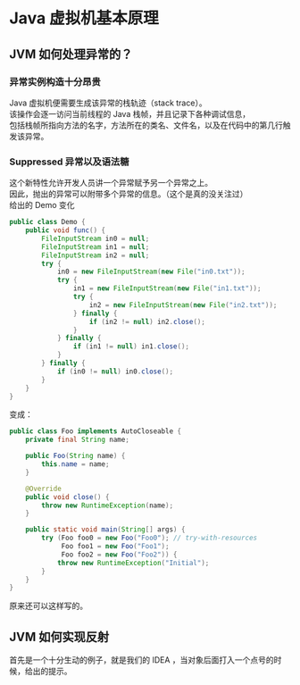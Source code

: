 # Java 虚拟机基本原理

## JVM 如何处理异常的？

### 异常实例构造十分昂贵
Java 虚拟机便需要生成该异常的栈轨迹（stack trace）。  
该操作会逐一访问当前线程的 Java 栈帧，并且记录下各种调试信息，  
包括栈帧所指向方法的名字，方法所在的类名、文件名，以及在代码中的第几行触发该异常。

### Suppressed 异常以及语法糖
这个新特性允许开发人员讲一个异常赋予另一个异常之上。  
因此，抛出的异常可以附带多个异常的信息。（这个是真的没关注过）  
给出的 Demo 变化
```java
public class Demo {
    public void func() {
        FileInputStream in0 = null;
        FileInputStream in1 = null;
        FileInputStream in2 = null;
        try {
            in0 = new FileInputStream(new File("in0.txt"));
            try {
                in1 = new FileInputStream(new File("in1.txt"));
                try {
                    in2 = new FileInputStream(new File("in2.txt"));
                } finally {
                    if (in2 != null) in2.close();
                }
            } finally {
                if (in1 != null) in1.close();
            }
        } finally {
            if (in0 != null) in0.close();
        }
    }
}
```
变成：
```java
public class Foo implements AutoCloseable {
    private final String name;

    public Foo(String name) {
        this.name = name;
    }

    @Override
    public void close() {
        throw new RuntimeException(name);
    }

    public static void main(String[] args) {
        try (Foo foo0 = new Foo("Foo0"); // try-with-resources
             Foo foo1 = new Foo("Foo1"); 
             Foo foo2 = new Foo("Foo2")) {
            throw new RuntimeException("Initial");
        }
    }
}
```
原来还可以这样写的。

## JVM 如何实现反射
首先是一个十分生动的例子，就是我们的 IDEA ，当对象后面打入一个点号的时候，给出的提示。  
